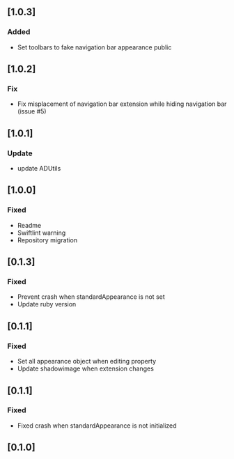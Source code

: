 ## [1.0.3]

### Added
- Set toolbars to fake navigation bar appearance public

## [1.0.2]

### Fix
- Fix misplacement of navigation bar extension while hiding navigation bar (issue #5)

## [1.0.1]

### Update
- update ADUtils

## [1.0.0]

### Fixed
- Readme
- Swiftlint warning
- Repository migration

## [0.1.3]

### Fixed
- Prevent crash when standardAppearance is not set
- Update ruby version

## [0.1.1]

### Fixed
- Set all appearance object when editing property
- Update shadowimage when extension changes

## [0.1.1]

### Fixed
- Fixed crash when standardAppearance is not initialized

## [0.1.0]
